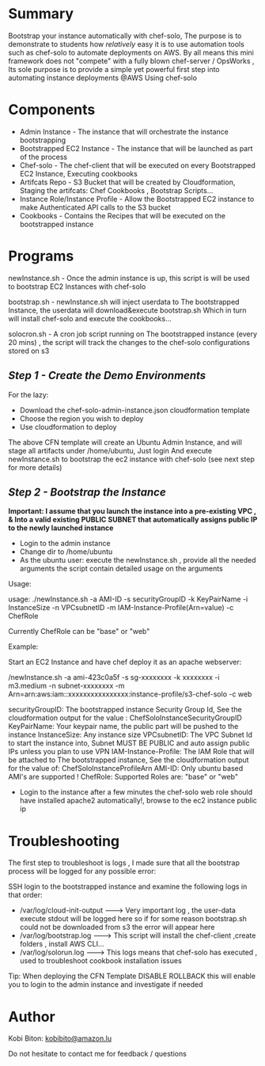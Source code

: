 Summary
=======
Bootstrap your instance automatically with chef-solo, The purpose is to demonstrate to students how *relatively* easy it is to use automation tools such as chef-solo to automate deployments on AWS.
By all means this mini framework does not "compete" with a fully blown chef-server / OpsWorks , Its sole purpose is to provide a simple yet powerful first step into automating instance deployments @AWS Using chef-solo


Components
==========

* Admin Instance - The instance that will orchestrate the instance bootstrapping
* Bootstrapped EC2 Instance - The instance that will be launched as part of the process
* Chef-solo - The chef-client that will be executed on every Bootstrapped EC2 Instance, Executing cookbooks
* Artifcats Repo - S3 Bucket that will be created by Cloudformation, Staging the artifcats: Chef Cookbooks , Bootstrap Scripts...
* Instance Role/Instance Profile - Allow the Bootstrapped EC2 instance to make Authenticated API calls to the S3 bucket 
* Cookbooks - Contains the Recipes that will be executed on the bootstrapped instance


Programs
========

newInstance.sh - Once the admin instance is up, this script is will be used to bootstrap EC2 Instances with chef-solo

bootstrap.sh - newInstance.sh will inject userdata to The bootstrapped Instance, the userdata will download&execute bootstrap.sh
               Which in turn will install chef-solo and execute the cookbooks...

solocron.sh - A cron job script running on The bootstrapped instance (every 20 mins) , the script will track the changes to the chef-solo
              configurations stored on s3

*Step 1 - Create the Demo Environments*
---------------------------------------

For the lazy:

- Download the chef-solo-admin-instance.json cloudformation template
- Choose the region you wish to deploy 
- Use cloudformation to deploy

The above CFN template will create an Ubuntu Admin Instance, and will stage all artifacts under /home/ubuntu, Just login
And execute newInstance.sh to bootstrap the ec2 instance with chef-solo (see next step for more details)


*Step 2 - Bootstrap the Instance*
---------------------------------

****Important: I assume that you launch the instance into a pre-existing VPC , & Into a valid existing PUBLIC SUBNET that automatically assigns public IP
               to the newly launched instance****

- Login to the admin instance
- Change dir to /home/ubuntu
- As the ubuntu user: execute the newInstance.sh , provide all the needed arguments the script contain detailed usage on the arguments

Usage:

usage: ./newInstance.sh -a AMI-ID -s securityGroupID -k KeyPairName -i InstanceSize -n VPCsubnetID -m IAM-Instance-Profile(Arn=value) -c ChefRole

Currently ChefRole can be "base" or "web"

Example:

Start an EC2 Instance and have chef deploy it as an apache webserver:

 /newInstance.sh -a ami-423c0a5f -s sg-xxxxxxxx -k xxxxxxxx -i m3.medium -n subnet-xxxxxxxx -m Arn=arn:aws:iam::xxxxxxxxxxxxxxxx:instance-profile/s3-chef-solo -c web
 
 securityGroupID: The bootstrapped instance Security Group Id, See the cloudformation output for the value : ChefSoloInstanceSecurityGroupID
 KeyPairName: Your keypair name, the public part will be pushed to the instance
 InstanceSize: Any instance size
 VPCsubnetID: The VPC Subnet Id to start the instance into, Subnet MUST BE PUBLIC and auto assign public IPs unless you plan to use VPN
 IAM-Instance-Profile: The IAM Role that will be attached to The bootstrapped instance, See the cloudformation output for the value of: ChefSoloInstanceProfileArn
 AMI-ID:  Only ubuntu based AMI's are supported !
 ChefRole: Supported Roles are:  "base" or "web"

- Login to the instance after a few minutes the chef-solo web role should have installed apache2 automatically!, browse to the ec2 instance public ip

Troubleshooting
===============

 The first step to troubleshoot is logs , I made sure that all the bootstrap process will be logged for any possible error:
 
 SSH login to the bootstrapped instance and examine the following logs in that order:
   
 - /var/log/cloud-init-output ---> Very important log , the user-data execute stdout will be logged here so if for some reason
   bootstrap.sh could not be downloaded from s3 the error will appear here
 - /var/log/bootstrap.log ---> This script will install the chef-client ,create folders  , install AWS CLI...
 - /var/log/solorun.log ---> This logs means that chef-solo has executed , used to troubleshoot cookbook installation issues
 
 Tip: When deploying the CFN Template DISABLE ROLLBACK this will enable you to login to the admin instance and investigate if needed

Author
======

Kobi Biton:  kobibito@amazon.lu

Do not hesitate to contact me for feedback / questions


